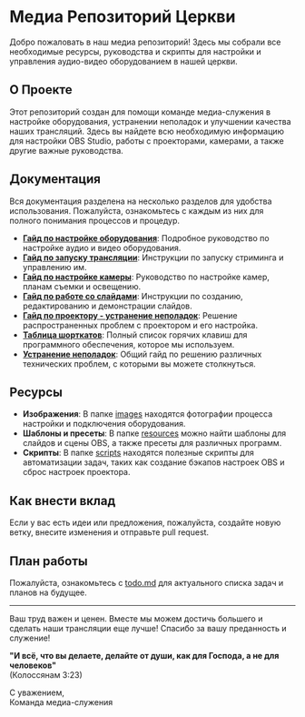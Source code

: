 # Медиа Репозиторий Церкви

Добро пожаловать в наш медиа репозиторий! Здесь мы собрали все необходимые ресурсы, руководства и скрипты для настройки и управления аудио-видео оборудованием в нашей церкви.

## О Проекте

Этот репозиторий создан для помощи команде медиа-служения в настройке оборудования, устранении неполадок и улучшении качества наших трансляций. Здесь вы найдете всю необходимую информацию для настройки OBS Studio, работы с проекторами, камерами, а также другие важные руководства.

## Документация

Вся документация разделена на несколько разделов для удобства использования. Пожалуйста, ознакомьтесь с каждым из них для полного понимания процессов и процедур.

- [**Гайд по настройке оборудования**](docs/setup-guide.md): Подробное руководство по настройке аудио и видео оборудования.
- [**Гайд по запуску трансляции**](docs/start-guide.md): Инструкции по запуску стриминга и управлению им.
- [**Гайд по настройке камеры**](docs/camera-setup.md): Руководство по настройке камер, планам съемки и освещению.
- [**Гайд по работе со слайдами**](docs/slides-guide.md): Инструкции по созданию, редактированию и демонстрации слайдов.
- [**Гайд по проектору - устранение неполадок**](docs/projector-troubleshooting.md): Решение распространенных проблем с проектором и его настройка.
- [**Таблица шорткатов**](docs/shortcuts.md): Полный список горячих клавиш для программного обеспечения, которое мы используем.
- [**Устранение неполадок**](docs/troubleshooting.md): Общий гайд по решению различных технических проблем, с которыми вы можете столкнуться.

## Ресурсы

- **Изображения**: В папке [images](images/) находятся фотографии процесса настройки и подключения оборудования.
- **Шаблоны и пресеты**: В папке [resources](resources/) можно найти шаблоны для слайдов и сцены OBS, а также пресеты для различных программ.
- **Скрипты**: В папке [scripts](scripts/) находятся полезные скрипты для автоматизации задач, таких как создание бэкапов настроек OBS и сброс настроек проектора.

## Как внести вклад

Если у вас есть идеи или предложения, пожалуйста, создайте новую ветку, внесите изменения и отправьте pull request.

## План работы

Пожалуйста, ознакомьтесь с [todo.md](todo.md) для актуального списка задач и планов на будущее.

---

Ваш труд важен и ценен. Вместе мы можем достичь большего и сделать наши трансляции еще лучше! Спасибо за вашу преданность и служение!

**"И всё, что вы делаете, делайте от души, как для Господа, а не для человеков"**  
(Колоссянам 3:23)

С уважением,  
Команда медиа-служения
